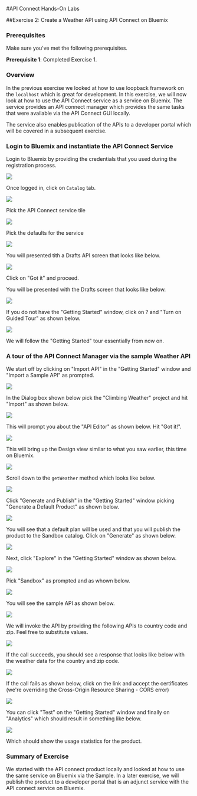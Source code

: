 #API Connect Hands-On Labs

##Exercise 2: Create a Weather API using API Connect on Bluemix

### Prerequisites

Make sure you've met the following prerequisites.

**Prerequisite 1**: Completed Exercise 1.

### Overview

In the previous exercise we looked at how to use loopback framework on the `localhost` which is great for development. In this exercise, we will now look at how to use the API Connect service as a service on Bluemix. The service provides an API connect manager which provides the same tasks that were available via the API Connect GUI locally. 

The service also enables publication of the APIs to a developer portal which will be covered in a subsequent exercise.

### Login to Bluemix and instantiate the API Connect Service

Login to Bluemix by providing the credentials that you used during the registration process.

<!--<img src="../../images/ex2/LoginBluemix.jpeg"  width="400">-->
![](../../images/ex2/LoginBluemix.jpeg "")

Once logged in, click on `Catalog` tab.

<!--<img src="../../images/ex2/BluemixCatalog.jpeg"  width="400">-->
![](../../images/ex2/BluemixCatalog.jpeg "")

Pick the API Connect service tile

<!--<img src="../../images/ex2/APIConnect.jpeg"  width="400">-->
![](../../images/ex2/APIConnect.jpeg "")

Pick the defaults for the service

<!--<img src="../../images/ex2/APIConnectService.jpeg"  width="400">-->
![](../../images/ex2/APIConnectService.jpeg "")

You will presented tith a Drafts API screen that looks like below.

<!--<img src="../../images/ex2/DraftsAPI.jpeg"  width="400">-->
![](../../images/ex2/DraftsAPI.jpeg "")

Click on "Got it" and proceed.

You will be presented with the Drafts screen that looks like below.

<!--<img src="../../images/ex2/GettingStarted.jpeg"  width="400">-->
![](../../images/ex2/GettingStarted.jpeg "")

If you do not have the "Getting Started" window, click on ? and "Turn on Guided Tour" as shown below.

<!--<img src="../../images/ex2/TurnOnGuidedTour.jpeg"  width="400">-->
![](../../images/ex2/TurnOnGuidedTour.jpeg "")

We will follow the "Getting Started" tour essentially from now on.

### A tour of the API Connect Manager via the sample Weather API

We start off by clicking on "Import API" in the "Getting Started" window and "Import a Sample API" as prompted.

<!--<img src="../../images/ex2/ImportSample.jpeg"  width="400">-->
![](../../images/ex2/ImportSample.jpeg "")

In the Dialog box shown below pick the "Climbing Weather" project and hit "Import" as shown below.

<!--<img src="../../images/ex2/ImportSampleDialog.jpeg"  width="400">-->
![](../../images/ex2/LoginBluemix.jpeg "")

This will prompt you about the "API Editor" as shown below. Hit "Got it!".

<!--<img src="../../images/ex2/APIEditor.jpeg"  width="400">-->
![](../../images/ex2/APIEditor.jpeg "")

This will bring up the Design view similar to what you saw earlier, this time on Bluemix.

<!--<img src="../../images/ex2/DesignView.jpeg"  width="400">-->
![](../../images/ex2/DesignView.jpeg "")

Scroll down to the `getWeather` method which looks like below.

<!--<img src="../../images/ex2/GetWeather.jpeg"  width="400">-->
![](../../images/ex2/GetWeather.jpeg "")

Click "Generate and Publish" in the "Getting Started" window picking "Generate a Default Product" as shown below.

<!--<img src="../../images/ex2/GenerateDefaultProduct.jpeg"  width="400">-->
![](../../images/ex2/GenerateDefaultProduct.jpeg "")

You will see that a default plan will be used and that you will publish the product to the Sandbox catalog. Click on "Generate" as shown below.

<!--<img src="../../images/ex2/GenerateNewProduct.jpeg"  width="400">-->
![](../../images/ex2/GenerateNewProduct.jpeg "")

Next, click "Explore" in the "Getting Started" window as shown below.

<!--<img src="../../images/ex2/Explore.jpeg"  width="400">-->
![](../../images/ex2/Explore.jpeg "")

Pick "Sandbox" as prompted and as whown below.

<!--<img src="../../images/ex2/ExploreSandbox.jpeg"  width="400">-->
![](../../images/ex2/ExploreSandbox.jpeg "")

You will see the sample API as shown below.

<!--<img src="../../images/ex2/ClimbingWeatherAPI.jpeg"  width="400">-->
![](../../images/ex2/ClimbingWeatherAPI.jpeg "")

We will invoke the API by providing the following APIs to country code and zip. Feel free to substitute values.

<!--<img src="../../images/ex2/CountryZip.jpeg"  width="400">-->
![](../../images/ex2/CountryZip.jpeg "")

If the call succeeds, you should see a response that looks like below with the weather data for the country and zip code.

<!--<img src="../../images/ex2/RequestResponse.jpeg"  width="400">-->
![](../../images/ex2/RequestResponse.jpeg "")

If the call fails as shown below, click on the link and accept the certificates (we're overriding the Cross-Origin Resource Sharing - CORS error)

<!--<img src="../../images/ex2/CORSError.jpeg"  width="400">-->
![](../../images/ex2/CORSError.jpeg "")

You can click "Test" on the "Getting Started" window and finally on "Analytics" which should result in something like below.

<!--<img src="../../images/ex2/Analytics.jpeg"  width="400">-->
![](../../images/ex2/Analytics.jpeg "")

Which should show the usage statistics for the product.

### Summary of Exercise

We started with the API connect product locally and looked at how to use the same service on Bluemix via the Sample. In a later exercise, we will publish the product to a developer portal that is an adjunct service with the API connect service on Bluemix.
